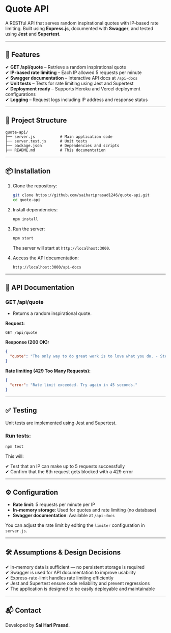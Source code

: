 
# Quote API

A RESTful API that serves random inspirational quotes with IP-based rate limiting. Built using **Express.js**, documented with **Swagger**, and tested using **Jest** and **Supertest**.

---

## 🚀 Features

✔ **GET /api/quote** – Retrieve a random inspirational quote  
✔ **IP-based rate limiting** – Each IP allowed 5 requests per minute  
✔ **Swagger documentation** – Interactive API docs at `/api-docs`  
✔ **Unit tests** – Tests for rate limiting using Jest and Supertest  
✔ **Deployment ready** – Supports Heroku and Vercel deployment configurations  
✔ **Logging** – Request logs including IP address and response status  

---

## 📂 Project Structure

```
quote-api/
├── server.js           # Main application code
├── server.test.js      # Unit tests
├── package.json        # Dependencies and scripts
├── README.md           # This documentation
```

---

## 📦 Installation

1. Clone the repository:

   ```bash
   git clone https://github.com/saihariprasad1246/quote-api.git
   cd quote-api
   ```

2. Install dependencies:

   ```bash
   npm install
   ```

3. Run the server:

   ```bash
   npm start
   ```

   The server will start at `http://localhost:3000`.

4. Access the API documentation:

   ```
   http://localhost:3000/api-docs
   ```

---

## 📖 API Documentation

### **GET /api/quote**

- Returns a random inspirational quote.

**Request:**

```bash
GET /api/quote
```

**Response (200 OK):**

```json
{
  "quote": "The only way to do great work is to love what you do. - Steve Jobs"
}
```

**Rate limiting (429 Too Many Requests):**

```json
{
  "error": "Rate limit exceeded. Try again in 45 seconds."
}
```

---

## ✅ Testing

Unit tests are implemented using Jest and Supertest.

### Run tests:

```bash
npm test
```

This will:

✔ Test that an IP can make up to 5 requests successfully  
✔ Confirm that the 6th request gets blocked with a 429 error

---

## ⚙️ Configuration

- **Rate limit**: 5 requests per minute per IP  
- **In-memory storage**: Used for quotes and rate limiting (no database)  
- **Swagger documentation**: Available at `/api-docs`

You can adjust the rate limit by editing the `limiter` configuration in `server.js`.

---

## 🛠 Assumptions & Design Decisions

✔ In-memory data is sufficient — no persistent storage is required  
✔ Swagger is used for API documentation to improve usability  
✔ Express-rate-limit handles rate limiting efficiently  
✔ Jest and Supertest ensure code reliability and prevent regressions  
✔ The application is designed to be easily deployable and maintainable  

---



## 📬 Contact

Developed by **Sai Hari Prasad**.


